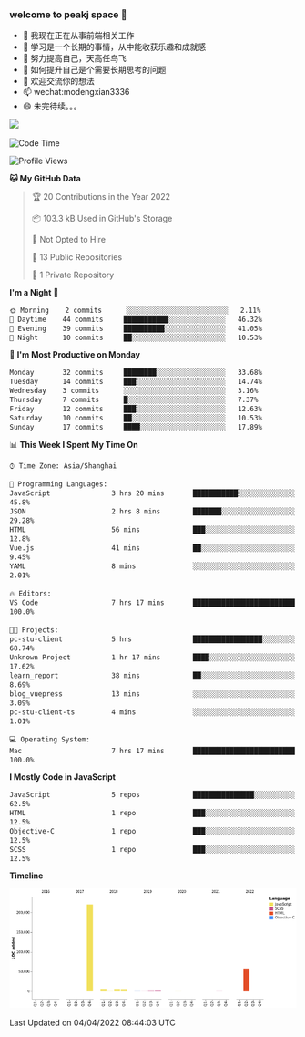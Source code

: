 ### welcome to peakj space 👋



- 🔭 我现在正在从事前端相关工作
- 🌱 学习是一个长期的事情，从中能收获乐趣和成就感
- 👯 努力提高自己，天高任鸟飞
- 🤔 如何提升自己是个需要长期思考的问题
- 💬 欢迎交流你的想法
- 📫 wechat:modengxian3336
- 😄 未完待续。。。

![](https://s2.ax1x.com/2019/06/28/ZKxc4J.jpg)

<!--START_SECTION:waka-->
![Code Time](http://img.shields.io/badge/Code%20Time-1%2C068%20hrs%2038%20mins-blue)

![Profile Views](http://img.shields.io/badge/Profile%20Views-0-blue)

**🐱 My GitHub Data** 

> 🏆 20 Contributions in the Year 2022
 > 
> 📦 103.3 kB Used in GitHub's Storage 
 > 
> 🚫 Not Opted to Hire
 > 
> 📜 13 Public Repositories 
 > 
> 🔑 1 Private Repository 
 > 
**I'm a Night 🦉** 

```text
🌞 Morning    2 commits      ░░░░░░░░░░░░░░░░░░░░░░░░░   2.11% 
🌆 Daytime    44 commits     ███████████░░░░░░░░░░░░░░   46.32% 
🌃 Evening    39 commits     ██████████░░░░░░░░░░░░░░░   41.05% 
🌙 Night      10 commits     ██░░░░░░░░░░░░░░░░░░░░░░░   10.53%

```
📅 **I'm Most Productive on Monday** 

```text
Monday       32 commits     ████████░░░░░░░░░░░░░░░░░   33.68% 
Tuesday      14 commits     ███░░░░░░░░░░░░░░░░░░░░░░   14.74% 
Wednesday    3 commits      ░░░░░░░░░░░░░░░░░░░░░░░░░   3.16% 
Thursday     7 commits      █░░░░░░░░░░░░░░░░░░░░░░░░   7.37% 
Friday       12 commits     ███░░░░░░░░░░░░░░░░░░░░░░   12.63% 
Saturday     10 commits     ██░░░░░░░░░░░░░░░░░░░░░░░   10.53% 
Sunday       17 commits     ████░░░░░░░░░░░░░░░░░░░░░   17.89%

```


📊 **This Week I Spent My Time On** 

```text
⌚︎ Time Zone: Asia/Shanghai

💬 Programming Languages: 
JavaScript               3 hrs 20 mins       ███████████░░░░░░░░░░░░░░   45.8% 
JSON                     2 hrs 8 mins        ███████░░░░░░░░░░░░░░░░░░   29.28% 
HTML                     56 mins             ███░░░░░░░░░░░░░░░░░░░░░░   12.8% 
Vue.js                   41 mins             ██░░░░░░░░░░░░░░░░░░░░░░░   9.45% 
YAML                     8 mins              ░░░░░░░░░░░░░░░░░░░░░░░░░   2.01%

🔥 Editors: 
VS Code                  7 hrs 17 mins       █████████████████████████   100.0%

🐱‍💻 Projects: 
pc-stu-client            5 hrs               █████████████████░░░░░░░░   68.74% 
Unknown Project          1 hr 17 mins        ████░░░░░░░░░░░░░░░░░░░░░   17.62% 
learn_report             38 mins             ██░░░░░░░░░░░░░░░░░░░░░░░   8.69% 
blog_vuepress            13 mins             ░░░░░░░░░░░░░░░░░░░░░░░░░   3.09% 
pc-stu-client-ts         4 mins              ░░░░░░░░░░░░░░░░░░░░░░░░░   1.01%

💻 Operating System: 
Mac                      7 hrs 17 mins       █████████████████████████   100.0%

```

**I Mostly Code in JavaScript** 

```text
JavaScript               5 repos             ███████████████░░░░░░░░░░   62.5% 
HTML                     1 repo              ███░░░░░░░░░░░░░░░░░░░░░░   12.5% 
Objective-C              1 repo              ███░░░░░░░░░░░░░░░░░░░░░░   12.5% 
SCSS                     1 repo              ███░░░░░░░░░░░░░░░░░░░░░░   12.5%

```


**Timeline**

![Chart not found](https://raw.githubusercontent.com/PeakJ/PeakJ/master/charts/bar_graph.png) 


 Last Updated on 04/04/2022 08:44:03 UTC
<!--END_SECTION:waka-->
